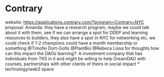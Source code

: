# Contrary

website: https://applications.contrary.com/?program=Contrary+NYC
 proposal: Amanda: they have a research program, maybe we could talk about it with them, see if we can arrange a spot for DDEP and learning resources to builders, they also have a spot in NYC for networking etc, we could check if 1-2 champions could have a month membership or something @Timofei Dort-Golts @PlantBoi @Rebeca Lissa for thoughts 
how can this impact the DAOs learning?: A investment company that has individuals from TKS in it and might be willing to help DreamDAO with courses, partnerships with other clients of theirs in social impact * technology/web3 space